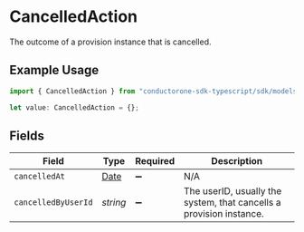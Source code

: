 # CancelledAction

The outcome of a provision instance that is cancelled.

## Example Usage

```typescript
import { CancelledAction } from "conductorone-sdk-typescript/sdk/models/shared";

let value: CancelledAction = {};
```

## Fields

| Field                                                                                         | Type                                                                                          | Required                                                                                      | Description                                                                                   |
| --------------------------------------------------------------------------------------------- | --------------------------------------------------------------------------------------------- | --------------------------------------------------------------------------------------------- | --------------------------------------------------------------------------------------------- |
| `cancelledAt`                                                                                 | [Date](https://developer.mozilla.org/en-US/docs/Web/JavaScript/Reference/Global_Objects/Date) | :heavy_minus_sign:                                                                            | N/A                                                                                           |
| `cancelledByUserId`                                                                           | *string*                                                                                      | :heavy_minus_sign:                                                                            | The userID, usually the system, that cancells a provision instance.                           |
